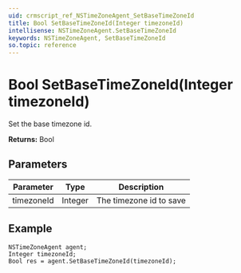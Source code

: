```yaml
---
uid: crmscript_ref_NSTimeZoneAgent_SetBaseTimeZoneId
title: Bool SetBaseTimeZoneId(Integer timezoneId)
intellisense: NSTimeZoneAgent.SetBaseTimeZoneId
keywords: NSTimeZoneAgent, SetBaseTimeZoneId
so.topic: reference
---
```


# Bool SetBaseTimeZoneId(Integer timezoneId)

Set the base timezone id.

**Returns:** Bool

## Parameters

| Parameter | Type | Description |
|---|---|---|
| timezoneId | Integer | The timezone id to save |

## Example

```crmscript
NSTimeZoneAgent agent;
Integer timezoneId;
Bool res = agent.SetBaseTimeZoneId(timezoneId);
```
